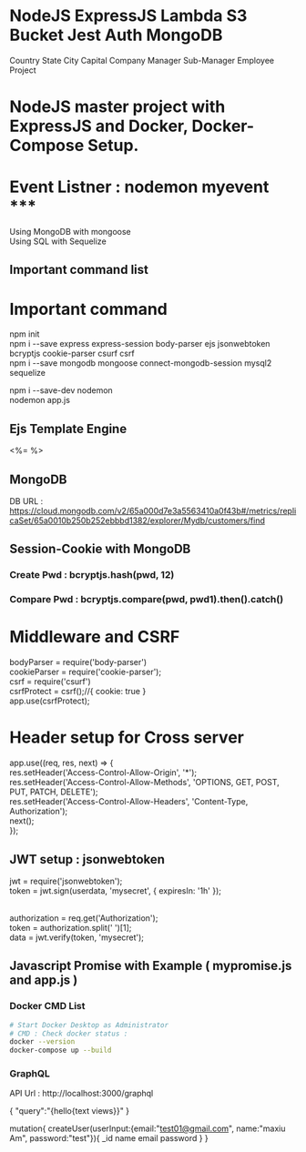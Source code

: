 # NodeJS ExpressJS Lambda S3 Bucket Jest Auth MongoDB


Country
    State
        City
        Capital
        Company
            Manager
            Sub-Manager
                Employee
                    Project


# NodeJS master project with ExpressJS and Docker, Docker-Compose Setup.
# Event Listner : nodemon myevent ***

Using MongoDB with mongoose  <br />
Using SQL with Sequelize  <br />

## Important command list
# Important command
npm init <br />
npm i --save express express-session body-parser ejs jsonwebtoken bcryptjs cookie-parser csurf csrf <br />
npm i --save mongodb mongoose connect-mongodb-session mysql2 sequelize <br />

npm i --save-dev nodemon <br />
nodemon app.js <br />

## Ejs Template Engine 

<%= %> <br />

## MongoDB

DB URL : 
https://cloud.mongodb.com/v2/65a000d7e3a5563410a0f43b#/metrics/replicaSet/65a0010b250b252ebbbd1382/explorer/Mydb/customers/find


## Session-Cookie with MongoDB

### Create Pwd : bcryptjs.hash(pwd, 12)

### Compare Pwd : bcryptjs.compare(pwd, pwd1).then().catch()


# Middleware and CSRF

bodyParser    = require('body-parser') <br />
cookieParser  = require('cookie-parser'); <br />
csrf          = require('csurf') <br />
csrfProtect   = csrf();//{ cookie: true } <br />
app.use(csrfProtect); <br />


# Header setup for Cross server 

app.use((req, res, next) => { <br />
    res.setHeader('Access-Control-Allow-Origin', '*'); <br />
    res.setHeader('Access-Control-Allow-Methods', 'OPTIONS, GET, POST, PUT, PATCH, DELETE'); <br />
    res.setHeader('Access-Control-Allow-Headers', 'Content-Type, Authorization'); <br />
    next(); <br />
});<br />


## JWT setup : jsonwebtoken

jwt				= require('jsonwebtoken'); <br />
token     		= jwt.sign(userdata, 'mysecret', { expiresIn: '1h' }); <br /><br />

authorization	= req.get('Authorization'); <br />
token			= authorization.split(' ')[1]; <br />
data 			= jwt.verify(token, 'mysecret'); <br />

## Javascript Promise with Example ( mypromise.js and app.js )


### Docker CMD List
```bash
# Start Docker Desktop as Administrator
# CMD : Check docker status : 
docker --version
docker-compose up --build


```

### GraphQL

API Url : http://localhost:3000/graphql

{
  "query":"{hello{text views}}"
}

mutation{
  createUser(userInput:{email:"test01@gmail.com", name:"maxiu Am", password:"test"}){
    _id
    name
    email
    password
  }
}
  


